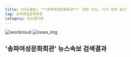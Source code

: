 ```yaml
---
title: (이슈클립) '**송파여성문화회관**' 관련 이슈, 기사 모아 보기
tag: 송파여성문화회관
category: 이슈클리핑
---
```

![wordcloud](https://s3.ap-northeast-2.amazonaws.com/lyrics101-wordcloud/2018-09-17-1537146556.png)
![news_img](https://user-images.githubusercontent.com/42597476/44507050-1206f400-a6e4-11e8-8d98-7ffbfebb353f.png)
## **'**송파여성문화회관**'** 뉴스속보 검색결과

